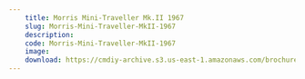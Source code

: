 ```yaml
---
    title: Morris Mini-Traveller Mk.II 1967
    slug: Morris-Mini-Traveller-MkII-1967
    description:
    code: Morris-Mini-Traveller-MkII-1967
    image:
    download: https://cmdiy-archive.s3.us-east-1.amazonaws.com/brochures/documents/Morris+Mini-Traveller+Mk.II+1967.pdf
---
```

<!-- Content of the page -->

##
        